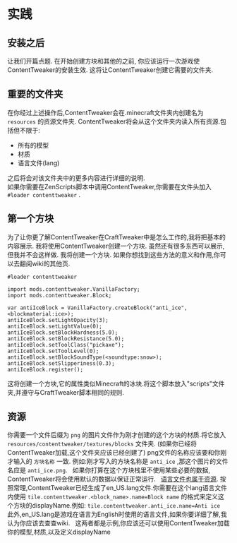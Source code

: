# 实践

## 安装之后
让我们开篇点题. 在开始创建方块和其他的之前, 你应该运行一次游戏使ContentTweaker的安装生效. 这将让ContentTweaker创建它需要的文件夹.

## 重要的文件夹
在你经过上述操作后,ContentTweaker会在.minecraft文件夹内创建名为 `resources` 的资源文件夹. ContentTweaker将会从这个文件夹内读入所有资源.包括但不限于:
- 所有的模型  
- 材质  
- 语言文件(lang)

之后将会对该文件夹中的更多内容进行详细的说明.  
如果你需要在ZenScripts脚本中调用ContentTweaker,你需要在文件头加入 ```#loader contenttweaker``` .  

## 第一个方块
为了让你更了解ContentTweaker在CraftTweaker中是怎么工作的,我将把基本的内容展示. 我将使用ContentTweaker创建一个方块. 虽然还有很多东西可以展示,但我并不会这样做. 我将创建一个方块. 如果你想找到这些方法的意义和作用,你可以去翻阅wiki的其他页.  
```
#loader contenttweaker

import mods.contenttweaker.VanillaFactory;
import mods.contenttweaker.Block;

var antiIceBlock = VanillaFactory.createBlock("anti_ice", <blockmaterial:ice>);
antiIceBlock.setLightOpacity(3);
antiIceBlock.setLightValue(0);
antiIceBlock.setBlockHardness(5.0);
antiIceBlock.setBlockResistance(5.0);
antiIceBlock.setToolClass("pickaxe");
antiIceBlock.setToolLevel(0);
antiIceBlock.setBlockSoundType(<soundtype:snow>);
antiIceBlock.setSlipperiness(0.3);
antiIceBlock.register();
```
这将创建一个方块,它的属性类似Minecraft的冰块.将这个脚本放入"scripts"文件夹,并遵守与CraftTweaker脚本相同的规则. 

## 资源
你需要一个文件后缀为 `png` 的图片文件作为刚才创建的这个方块的材质.将它放入 `resources/contenttweaker/textures/blocks` 文件夹. (如果你已经将ContentTweaker加载,这个文件夹应该已经创建了) png文件的名称应该要和你刚才输入的 `方块名称` 一致.
例如:刚才写入的方块名称是 `anti_ice` ,那这个图片的文件名应是 `anti_ice.png`.  
如果你打算在这个方块栈里不使用某些必要的数据, ContentTweaker将会使用默认的数据以保证正常运行.  
[语言文件也属于资源](https://minecraft-zh.gamepedia.com/%E8%B5%84%E6%BA%90%E5%8C%85). 按照常理,ContentTweaker已经生成了en_US.lang文件.你需要在这个lang语言文件内使用 `tile.contenttweaker.<block_name>.name=Block name` 的格式来定义这个方块的displayName.例如: `tile.contenttweaker.anti_ice.name=Anti ice`  
此外,en_US.lang是游戏在语言为English时使用的语言文件,如果你要详细了解,我认为你应该去查查wiki.  
这两者都是示例,你应该还可以使用ContentTweaker加载你的模型,材质,以及定义displayName
